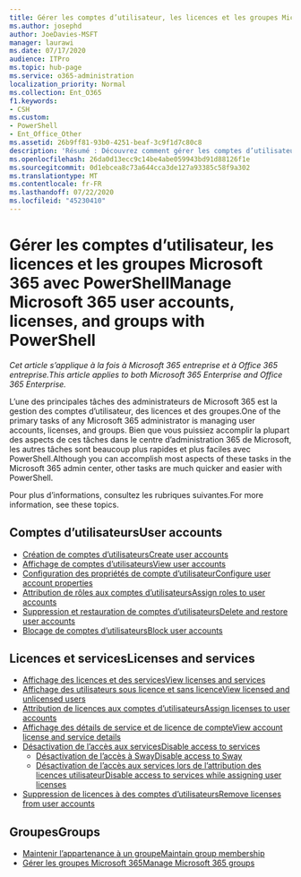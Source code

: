 ```yaml
---
title: Gérer les comptes d’utilisateur, les licences et les groupes Microsoft 365 avec PowerShell
ms.author: josephd
author: JoeDavies-MSFT
manager: laurawi
ms.date: 07/17/2020
audience: ITPro
ms.topic: hub-page
ms.service: o365-administration
localization_priority: Normal
ms.collection: Ent_O365
f1.keywords:
- CSH
ms.custom:
- PowerShell
- Ent_Office_Other
ms.assetid: 26b9ff81-93b0-4251-beaf-3c9f1d7c80c8
description: 'Résumé : Découvrez comment gérer les comptes d’utilisateur, les licences et les groupes Microsoft 365 avec PowerShell.'
ms.openlocfilehash: 26da0d13ecc9c14be4abe059943bd91d88126f1e
ms.sourcegitcommit: 0d1ebcea8c73a644cca3de127a93385c58f9a302
ms.translationtype: MT
ms.contentlocale: fr-FR
ms.lasthandoff: 07/22/2020
ms.locfileid: "45230410"
---
```

# <a name="manage-microsoft-365-user-accounts-licenses-and-groups-with-powershell"></a><span data-ttu-id="bb3c5-103">Gérer les comptes d’utilisateur, les licences et les groupes Microsoft 365 avec PowerShell</span><span class="sxs-lookup"><span data-stu-id="bb3c5-103">Manage Microsoft 365 user accounts, licenses, and groups with PowerShell</span></span>

<span data-ttu-id="bb3c5-104">*Cet article s’applique à la fois à Microsoft 365 entreprise et à Office 365 entreprise.*</span><span class="sxs-lookup"><span data-stu-id="bb3c5-104">*This article applies to both Microsoft 365 Enterprise and Office 365 Enterprise.*</span></span>

<span data-ttu-id="bb3c5-105">L’une des principales tâches des administrateurs de Microsoft 365 est la gestion des comptes d’utilisateur, des licences et des groupes.</span><span class="sxs-lookup"><span data-stu-id="bb3c5-105">One of the primary tasks of any Microsoft 365 administrator is managing user accounts, licenses, and groups.</span></span> <span data-ttu-id="bb3c5-106">Bien que vous puissiez accomplir la plupart des aspects de ces tâches dans le centre d’administration 365 de Microsoft, les autres tâches sont beaucoup plus rapides et plus faciles avec PowerShell.</span><span class="sxs-lookup"><span data-stu-id="bb3c5-106">Although you can accomplish most aspects of these tasks in the Microsoft 365 admin center, other tasks are much quicker and easier with PowerShell.</span></span> 

<span data-ttu-id="bb3c5-107">Pour plus d’informations, consultez les rubriques suivantes.</span><span class="sxs-lookup"><span data-stu-id="bb3c5-107">For more information, see these topics.</span></span>

## <a name="user-accounts"></a><span data-ttu-id="bb3c5-108">Comptes d’utilisateurs</span><span class="sxs-lookup"><span data-stu-id="bb3c5-108">User accounts</span></span>

- [<span data-ttu-id="bb3c5-109">Création de comptes d’utilisateurs</span><span class="sxs-lookup"><span data-stu-id="bb3c5-109">Create user accounts</span></span>](create-user-accounts-with-office-365-powershell.md)
- [<span data-ttu-id="bb3c5-110">Affichage de comptes d’utilisateurs</span><span class="sxs-lookup"><span data-stu-id="bb3c5-110">View user accounts</span></span>](view-user-accounts-with-office-365-powershell.md)
- [<span data-ttu-id="bb3c5-111">Configuration des propriétés de compte d’utilisateur</span><span class="sxs-lookup"><span data-stu-id="bb3c5-111">Configure user account properties</span></span>](configure-user-account-properties-with-office-365-powershell.md)
- [<span data-ttu-id="bb3c5-112">Attribution de rôles aux comptes d’utilisateurs</span><span class="sxs-lookup"><span data-stu-id="bb3c5-112">Assign roles to user accounts</span></span>](assign-roles-to-user-accounts-with-office-365-powershell.md)
- [<span data-ttu-id="bb3c5-113">Suppression et restauration de comptes d’utilisateurs</span><span class="sxs-lookup"><span data-stu-id="bb3c5-113">Delete and restore user accounts</span></span>](delete-and-restore-user-accounts-with-office-365-powershell.md)
- [<span data-ttu-id="bb3c5-114">Blocage de comptes d’utilisateurs</span><span class="sxs-lookup"><span data-stu-id="bb3c5-114">Block user accounts</span></span>](block-user-accounts-with-office-365-powershell.md)

## <a name="licenses-and-services"></a><span data-ttu-id="bb3c5-115">Licences et services</span><span class="sxs-lookup"><span data-stu-id="bb3c5-115">Licenses and services</span></span>
- [<span data-ttu-id="bb3c5-116">Affichage des licences et des services</span><span class="sxs-lookup"><span data-stu-id="bb3c5-116">View licenses and services</span></span>](view-licenses-and-services-with-office-365-powershell.md)
- [<span data-ttu-id="bb3c5-117">Affichage des utilisateurs sous licence et sans licence</span><span class="sxs-lookup"><span data-stu-id="bb3c5-117">View licensed and unlicensed users</span></span>](view-licensed-and-unlicensed-users-with-office-365-powershell.md)
- [<span data-ttu-id="bb3c5-118">Attribution de licences aux comptes d’utilisateurs</span><span class="sxs-lookup"><span data-stu-id="bb3c5-118">Assign licenses to user accounts</span></span>](assign-licenses-to-user-accounts-with-office-365-powershell.md)
- [<span data-ttu-id="bb3c5-119">Affichage des détails de service et de licence de compte</span><span class="sxs-lookup"><span data-stu-id="bb3c5-119">View account license and service details</span></span>](view-account-license-and-service-details-with-office-365-powershell.md)
- [<span data-ttu-id="bb3c5-120">Désactivation de l’accès aux services</span><span class="sxs-lookup"><span data-stu-id="bb3c5-120">Disable access to services</span></span>](disable-access-to-services-with-office-365-powershell.md)
  - [<span data-ttu-id="bb3c5-121">Désactivation de l’accès à Sway</span><span class="sxs-lookup"><span data-stu-id="bb3c5-121">Disable access to Sway</span></span>](disable-access-to-sway-with-office-365-powershell.md)
  - [<span data-ttu-id="bb3c5-122">Désactivation de l’accès aux services lors de l’attribution des licences utilisateur</span><span class="sxs-lookup"><span data-stu-id="bb3c5-122">Disable access to services while assigning user licenses</span></span>](disable-access-to-services-while-assigning-user-licenses.md)
- [<span data-ttu-id="bb3c5-123">Suppression de licences à des comptes d’utilisateurs</span><span class="sxs-lookup"><span data-stu-id="bb3c5-123">Remove licenses from user accounts</span></span>](remove-licenses-from-user-accounts-with-office-365-powershell.md)

## <a name="groups"></a><span data-ttu-id="bb3c5-124">Groupes</span><span class="sxs-lookup"><span data-stu-id="bb3c5-124">Groups</span></span>
- [<span data-ttu-id="bb3c5-125">Maintenir l’appartenance à un groupe</span><span class="sxs-lookup"><span data-stu-id="bb3c5-125">Maintain group membership</span></span>](maintain-group-membership-with-office-365-powershell.md)
- [<span data-ttu-id="bb3c5-126">Gérer les groupes Microsoft 365</span><span class="sxs-lookup"><span data-stu-id="bb3c5-126">Manage Microsoft 365 groups</span></span>](manage-office-365-groups-with-powershell.md)

